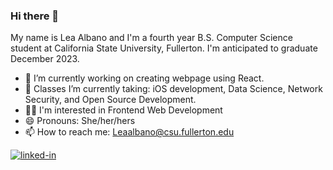 ### Hi there 👋
My name is Lea Albano and I'm a fourth year B.S. Computer Science student at California State University, Fullerton. I'm anticipated to graduate December 2023. 

- 🔭 I’m currently working on creating webpage using React.
- 🌱 Classes I’m currently taking: iOS development, Data Science, Network Security, and Open Source Development.
- 🙆‍♀️ I'm interested in Frontend Web Development 
- 😄 Pronouns: She/her/hers
- 📫 How to reach me: Leaalbano@csu.fullerton.edu

[![linked-in](https://img.shields.io/badge/Linked_In-0077B5?style=for-the-badge&logo=LinkedIn&logoColor=white)](https://www.linkedin.com/in/lea-albano/)







